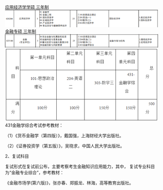 [应用经济学学硕 三年制](bookxnotepro://opennote/?nb={10773fb0-0070-4eb1-acb7-f6baa7fc355d}&book=845048158d93a696b3b3972d1c3b8fd7&page=2&x=161&y=408&id=1&uuid=c482ee1b279b762f74825601b1420548)
![](0-Attachment/Pasted%20image%2020230113003905.png)
[金融专硕 三年制](bookxnotepro://opennote/?nb={10773fb0-0070-4eb1-acb7-f6baa7fc355d}&book=845048158d93a696b3b3972d1c3b8fd7&page=2&x=161&y=408&id=1&uuid=c482ee1b279b762f74825601b1420548)
![](0-Attachment/Pasted%20image%2020230113003909.png)
![](0-Attachment/Pasted%20image%2020230113012334.png)
431金融学综合考试参考教材：

（1）《货币金融学（第四版）》，戴国强，上海财经大学出版社。

（2）《证券投资学（第五版）》，吴晓求，中国人民大学出版社。

2、复试科目

复试形式在复试前公布，主要考察考生金融知识应用能力，其中， 复试专业科目为“金融专业综合”，参考教材：

《金融市场学(第六版)》，张亦春、郑振龙、林海，高等教育出版社。